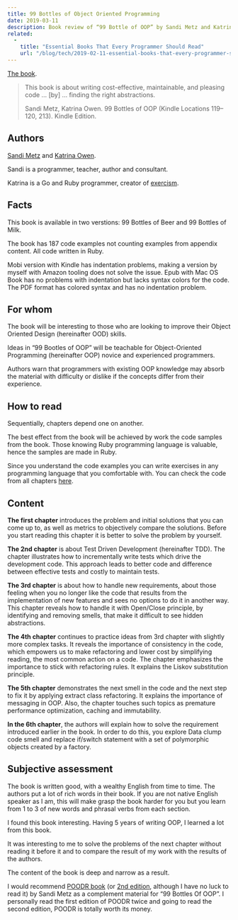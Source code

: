 ```yaml
---
title: 99 Bottles of Object Oriented Programming
date: 2019-03-11
description: Book review of “99 Bottle of OOP” by Sandi Metz and Katrina Owen
related:
  -
    title: "Essential Books That Every Programmer Should Read"
    url: "/blog/tech/2019-02-11-essential-books-that-every-programmer-should-read/"
---
```


[The book](https://www.sandimetz.com/99bottles).

> This book is about writing cost-effective, maintainable, and pleasing code … [by] … finding the right abstractions.
>
> Sandi Metz, Katrina Owen. 99 Bottles of OOP (Kindle Locations 119–120, 213). Kindle Edition.

## Authors

[Sandi Metz](https://www.sandimetz.com/) and [Katrina Owen](https://www.kytrinyx.com).

Sandi is a programmer, teacher, author and consultant.

Katrina is a Go and Ruby programmer, creator of [exercism](https://exercism.io).

## Facts

This book is available in two verstions: 99 Bottles of Beer and 99 Bottles of Milk.

The book has 187 code examples not counting examples from appendix content. All code written in Ruby.

Mobi version with Kindle has indentation problems, making a version by myself with Amazon tooling does not solve the issue. Epub with Mac OS Book has no problems with indentation but lacks syntax colors for the code. The PDF format has colored syntax and has no indentation problem.

## For whom

The book will be interesting to those who are looking to improve their Object Oriented Design (hereinafter OOD) skills.

Ideas in “99 Bootles of OOP” will be teachable for Object-Oriented Programming (hereinafter OOP) novice and experienced programmers.

Authors warn that programmers with existing OOP knowledge may absorb the material with difficulty or dislike if the concepts differ from their experience.

## How to read

Sequentially, chapters depend one on another.

The best effect from the book will be achieved by work the code samples from the book. Those knowing Ruby programming language is valuable, hence the samples are made in Ruby.

Since you understand the code examples you can write exercises in any programming language that you comfortable with.
You can check the code from all chapters [here](https://github.com/sandimetz/99bottles).

## Content

**The first chapter** introduces the problem and initial solutions that you can come up to, as well as metrics to objectively compare the solutions. Before you start reading this chapter it is better to solve the problem by yourself.

**The 2nd chapter** is about Test Driven Development (hereinafter TDD). The chapter illustrates how to incrementally write tests which drive the development code. This approach leads to better code and difference between effective tests and costly to maintain tests.

**The 3rd chapter** is about how to handle new requirements, about those feeling when you no longer like the code that results from the implementation of new features and sees no options to do it in another way. This chapter reveals how to handle it with Open/Close principle, by identifying and removing smells, that make it difficult to see hidden abstractions.

**The 4th chapter** continues to practice ideas from 3rd chapter with slightly more complex tasks. It reveals the importance of consistency in the code, which empowers us to make refactoring and lower cost by simplifying reading, the most common action on a code. The chapter emphasizes the importance to stick with refactoring rules. It explains the Liskov substitution principle.

**The 5th chapter** demonstrates the next smell in the code and the next step to fix it by applying extract class refactoring. It explains the importance of messaging in OOP. Also, the chapter touches such topics as premature performance optimization, caching and immutability.

**In the 6th chapter**, the authors will explain how to solve the requirement introduced earlier in the book. In order to do this, you explore Data clump code smell and replace if/switch statement with a set of polymorphic objects created by a factory.

## Subjective assessment

The book is written good, with a wealthy English from time to time. The authors put a lot of rich words in their book. If you are not native English speaker as I am, this will make grasp the book harder for you but you learn from 1 to 3 of new words and phrasal verbs from each section.

I found this book interesting. Having 5 years of writing OOP, I learned a lot from this book.

It was interesting to me to solve the problems of the next chapter without reading it before it and to compare the result of my work with the results of the authors.

The content of the book is deep and narrow as a result.

I would recommend [POODR book](https://amzn.to/32MLnFU) (or [2nd edition](https://amzn.to/2YotkX8), although I have no luck to read it) by Sandi Metz as a complement material for “99 Bottles Of OOP”. I personally read the first edition of POODR twice and going to read the second edition, POODR is totally worth its money.


